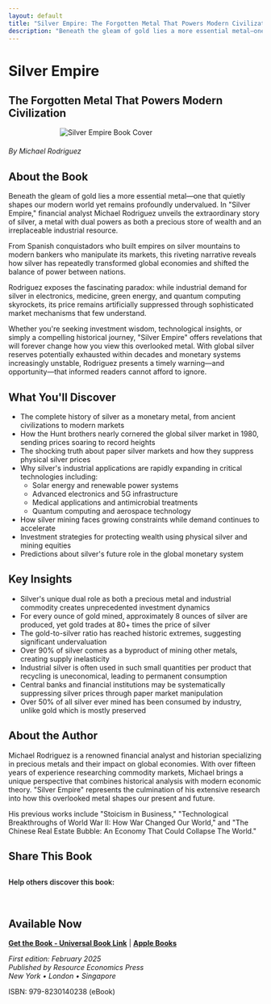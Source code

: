 ```yaml
---
layout: default
title: "Silver Empire: The Forgotten Metal That Powers Modern Civilization"
description: "Beneath the gleam of gold lies a more essential metal—one that quietly shapes our modern world yet remains profoundly undervalued. Discover the extraordinary story of silver in this comprehensive analysis by Michael Rodriguez."
---
```


# Silver Empire
## The Forgotten Metal That Powers Modern Civilization

<img src="{{ site.baseurl }}/assets/images/Silver-Empire-The-Forgotten-Metal.webp" alt="Silver Empire Book Cover" style="max-width: 300px; margin: 0 auto 20px; display: block;">

*By Michael Rodriguez*

## About the Book

Beneath the gleam of gold lies a more essential metal—one that quietly shapes our modern world yet remains profoundly undervalued. In "Silver Empire," financial analyst Michael Rodriguez unveils the extraordinary story of silver, a metal with dual powers as both a precious store of wealth and an irreplaceable industrial resource.

From Spanish conquistadors who built empires on silver mountains to modern bankers who manipulate its markets, this riveting narrative reveals how silver has repeatedly transformed global economies and shifted the balance of power between nations.

Rodriguez exposes the fascinating paradox: while industrial demand for silver in electronics, medicine, green energy, and quantum computing skyrockets, its price remains artificially suppressed through sophisticated market mechanisms that few understand.

Whether you're seeking investment wisdom, technological insights, or simply a compelling historical journey, "Silver Empire" offers revelations that will forever change how you view this overlooked metal. With global silver reserves potentially exhausted within decades and monetary systems increasingly unstable, Rodriguez presents a timely warning—and opportunity—that informed readers cannot afford to ignore.

## What You'll Discover

- The complete history of silver as a monetary metal, from ancient civilizations to modern markets
- How the Hunt brothers nearly cornered the global silver market in 1980, sending prices soaring to record heights
- The shocking truth about paper silver markets and how they suppress physical silver prices
- Why silver's industrial applications are rapidly expanding in critical technologies including:
  - Solar energy and renewable power systems
  - Advanced electronics and 5G infrastructure
  - Medical applications and antimicrobial treatments
  - Quantum computing and aerospace technology
- How silver mining faces growing constraints while demand continues to accelerate
- Investment strategies for protecting wealth using physical silver and mining equities
- Predictions about silver's future role in the global monetary system

## Key Insights

- Silver's unique dual role as both a precious metal and industrial commodity creates unprecedented investment dynamics
- For every ounce of gold mined, approximately 8 ounces of silver are produced, yet gold trades at 80+ times the price of silver
- The gold-to-silver ratio has reached historic extremes, suggesting significant undervaluation
- Over 90% of silver comes as a byproduct of mining other metals, creating supply inelasticity
- Industrial silver is often used in such small quantities per product that recycling is uneconomical, leading to permanent consumption
- Central banks and financial institutions may be systematically suppressing silver prices through paper market manipulation
- Over 50% of all silver ever mined has been consumed by industry, unlike gold which is mostly preserved

## About the Author

Michael Rodriguez is a renowned financial analyst and historian specializing in precious metals and their impact on global economies. With over fifteen years of experience researching commodity markets, Michael brings a unique perspective that combines historical analysis with modern economic theory. "Silver Empire" represents the culmination of his extensive research into how this overlooked metal shapes our present and future.

His previous works include "Stoicism in Business," "Technological Breakthroughs of World War II: How War Changed Our World," and "The Chinese Real Estate Bubble: An Economy That Could Collapse The World."

## Share This Book

<div class="social-share" style="margin: 30px 0;">
  <p style="margin-bottom: 15px; font-weight: 600;">Help others discover this book:</p>
  <a href="https://twitter.com/intent/tweet?text=Check out 'Silver Empire' by Michael Rodriguez&url={{ site.url }}{{ site.baseurl }}{{ page.url }}&via=MRodriguezBooks" target="_blank" rel="noopener noreferrer" style="display: inline-block; margin-right: 15px; font-size: 24px; color: #1DA1F2;">
    <i class="fab fa-twitter-square"></i>
  </a>
  <a href="https://www.facebook.com/sharer/sharer.php?u={{ site.url }}{{ site.baseurl }}{{ page.url }}" target="_blank" rel="noopener noreferrer" style="display: inline-block; margin-right: 15px; font-size: 24px; color: #3b5998;">
    <i class="fab fa-facebook-square"></i>
  </a>
  <a href="https://www.linkedin.com/shareArticle?mini=true&url={{ site.url }}{{ site.baseurl }}{{ page.url }}&title=Silver Empire by Michael Rodriguez" target="_blank" rel="noopener noreferrer" style="display: inline-block; margin-right: 15px; font-size: 24px; color: #0077b5;">
    <i class="fab fa-linkedin"></i>
  </a>
  <a href="mailto:?subject=Check out this book: Silver Empire&body=I thought you might be interested in this book by Michael Rodriguez: {{ site.url }}{{ site.baseurl }}{{ page.url }}" style="display: inline-block; font-size: 24px; color: #333333;">
    <i class="fas fa-envelope-square"></i>
  </a>
</div>

## Available Now

<!-- Здесь нужно будет вставить ссылки на магазины -->
**[Get the Book - Universal Book Link](https://books2read.com/b/3nxYAP)** | **[Apple Books](https://books.apple.com/us/book/silver-empire-the-forgotten-metal-that-powers-modern/id6743354983)**

*First edition: February 2025*  
*Published by Resource Economics Press*  
*New York • London • Singapore*
 
ISBN: 979-8230140238 (eBook)
